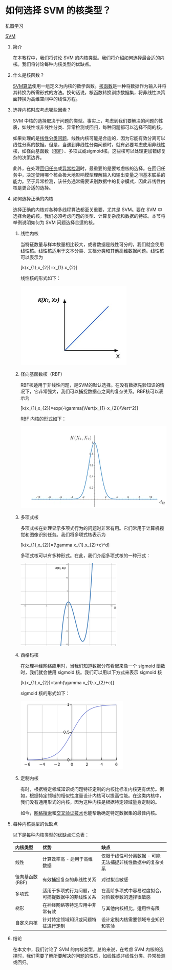 # 如何选择 SVM 的核类型？

[机器学习](https://www.baeldung.com/cs/category/ai/ml)

[SVM](https://www.baeldung.com/cs/tag/svm)

1. 简介

    在本教程中，我们将讨论 SVM 的内核类型。我们将介绍如何选择最合适的内核。我们将讨论每种内核类型的优缺点。

2. 什么是核函数？

    [SVM算法](https://www.baeldung.com/cs/ml-support-vector-machines)使用一组定义为内核的数学函数。[核函数](https://www.baeldung.com/cs/svm-multiclass-classification)是一种将数据作为输入并将其转换为所需形式的方法。换句话说，核函数转换训练数据集，将非线性决策面转换为高维空间中的线性方程。

3. 选择内核时应考虑哪些因素？

    SVM 中核的选择取决于问题的类型。事实上，考虑到我们要解决的问题的性质，如线性或非线性分类、异常检测或回归，每种问题都可以选择不同的核。

    如果处理的是[线性分类问题](https://www.baeldung.com/cs/svm-multiclass-classification)，线性内核可能是合适的，因为它能有效分离可以线性分离的数据。但是，当遇到非线性分类问题时，就有必要考虑使用非线性核，如径向基函数（[RBF](https://www.baeldung.com/cs/rbf-neural-networks#:~:text=RBF%20measures%20the%20similarity%20between,the%20data%20and%20reference%20points.)）、多项式或sigmoid核。这些核可以处理更加错综复杂的决策边界。

    此外，在处理[回归任务](https://www.baeldung.com/cs/linear-vs-logistic-regression)或[异常检测](https://www.baeldung.com/cs/ml-drift-anomaly-novelty)时，最重要的是要考虑核的选择。在回归任务中，决定使用哪个核会极大地影响模型理解输入和输出变量之间基本联系的能力。至于异常检测，该任务通常需要识别数据中的复杂模式，因此非线性内核是更合适的选择。

4. 如何选择正确的内核

    选择正确的内核对各种多线程算法都至关重要，尤其是 SVM。要在 SVM 中选择合适的核，我们必须考虑问题的类型、计算复杂度和数据的特征。本节将举例说明如何为 SVM 问题选择合适的核。

    1. 线性内核

        当特征数量与样本数量相比较大，或者数据是线性可分的，我们就会使用线性核。线性核适用于文本分类、文档分类和其他高维数据问题。线性核可以表示为

        \[k(x_{1},x_{2})=x_{1}.x_{2}\]

        线性核的形式如下：

        ![线性内核表示](pic/Linear_Kernel.png)

    2. 径向基函数核（RBF）

        RBF核适用于非线性问题，是SVM的默认选择。在没有数据先验知识的情况下，它非常强大，我们可以捕捉数据点之间的复杂关系。RBF核可以表示为

        \[k(x_{1},x_{2})=exp(-\gamma(\Vert(x_{1}-x_{2})\Vert^2)\]

        RBF 内核的形式如下：

        ![RBF内核表示](pic/RBF_Kernel.webp)

    3. 多项式核

        多项式核在处理显示多项式行为的问题时非常有用。它们常用于计算机视觉和图像识别任务。我们将多项式核表示为

        \[k(x_{1},x_{2})=(\gamma x_{1}.x_{2}+c)^d\]

        多项式核可以有多种形式。在此，我们介绍多项式核的一种形式：

        ![多项式核表示法](pic/Polynomial_Kernel-300x258.webp)

    4. 西格玛核

        在处理神经网络应用时，当我们知道数据分布看起来像一个 sigmoid 函数时，我们就会使用 sigmoid 核。我们可以用以下方式来表示 sigmoid 核

        \[k(x_{1},x_{2})=tanh(\gamma x_{1}.x_{2}+c)\]

        sigmoid 核的形式如下：

        ![西格码核表示](pic/sigmoid_Kernel.webp)

    5. 定制内核

        有时，根据特定领域知识或问题特征定制的内核比标准内核更有优势。例如，根据特定领域的相似性度量设计内核可以提高性能。在这类内核中，我们没有通用形式的内核，因为这种内核是根据特定领域量身定制的。

        如今，[网格搜索](https://www.baeldung.com/cs/ml-svm-c-parameter)和[交叉验证技术](https://www.baeldung.com/cs/cross-validation-k-fold-loo#:~:text=In%20cross%2Dvalidation%2C%20we%20don,the%20performance%20in%20each%20group.)也能帮助确定特定数据集的最佳内核。

5. 每种内核类型的优缺点

    以下是每种内核类型的优缺点汇总表：

    | 内核类型        | 优势                       | 缺点                             |
    |-------------|--------------------------|--------------------------------|
    | 线性          | 计算效率高 - 适用于高维数据          | 仅限于线性可分离数据 - 可能无法捕捉非线性数据中的复杂关系 |
    | 径向基函数 (RBF) | 有效捕捉复杂的非线性关系             | 对过拟合敏感                         |
    | 多项式         | 适用于多项式行为问题，也可捕捉数据中的非线性关系 | 在高阶多项式中容易过度拟合，对阶数参数的选择很敏感      |
    | 梯形          | 在神经网络等特定应用中非常有效          | 与其他内核相比，适用性有限                  |
    | 自定义内核       | 针对特定领域知识或问题特征进行定制        | 设计定制内核需要领域专业知识和实验              |

6. 结论

    在本文中，我们讨论了 SVM 的内核类型。总的来说，在考虑 SVM 内核的选择时，我们需要了解所要解决的问题的性质，如线性或非线性分类、异常检测或回归。
